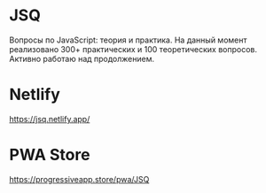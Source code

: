 # JSQ
Вопросы по JavaScript: теория и практика.
На данный момент реализовано 300+ практических и 100 теоретических вопросов.
Активно работаю над продолжением.

# Netlify
https://jsq.netlify.app/

# PWA Store
https://progressiveapp.store/pwa/JSQ
